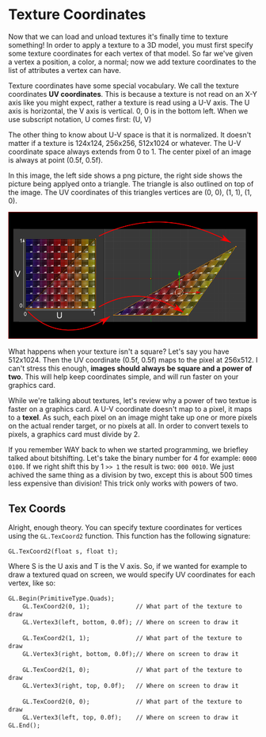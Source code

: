 # Texture Coordinates

Now that we can load and unload textures it's finally time to texture something! In order to apply a texture to a 3D model, you must first specify some texture coordinates for each vertex of that model. So far we've given a vertex a position, a color, a normal; now we add texture coordinates to the list of attributes a vertex can have.

Texture coordinates have some special vocabulary. We call the texture coordinates __UV coordinates__. This is because a texture is not read on an X-Y axis like you might expect, rather a texture is read using a U-V axis. The U axis is horizontal, the V axis is vertical. 0, 0 is in the bottom left. When we use subscript notation, U comes first: (U, V)

The other thing to know about U-V space is that it is normalized. It doesn't matter if a texture is 124x124, 256x256, 512x1024 or whatever. The U-V coordinate space always extends from 0 to 1. The center pixel of an image is always at point (0.5f, 0.5f).

In this image, the left side shows a png picture, the right side shows the picture being applyed onto a triangle. The triangle is also outlined on top of the image. The UV coordinates of this triangles vertices are (0, 0), (1, 1), (1, 0). 

![UV](gl_uv.png)

What happens when your texture isn't a square? Let's say you have 512x1024. Then the UV coordinate (0.5f, 0.5f) maps to the pixel at  256x512. I can't stress this enough, __images should always be square and a power of two__. This will help keep coordinates simple, and will run faster on your graphics card.

While we're talking about textures, let's review why a power of two textue is faster on a graphics card. A U-V coordinate doesn't map to a pixel, it maps to a __texel__. As such, each pixel on an image might take up one or more pixels on the actual render target, or no pixels at all. In order to convert texels to pixels, a graphics card must divide by 2.

If you remember WAY back to when we started programming, we briefley talked about bitshifting. Let's take the binary number for 4 for example: ```0000 0100```. If we right shift this by 1 ```>> 1``` the result is two: ```000 0010```. We just achived the same thing as a division by two, except this is about 500 times less expensive than division! This trick only works with powers of two.

## Tex Coords

Alright, enough theory. You can specify texture coordinates for vertices using the ```GL.TexCoord2``` function. This function has the following signature:

```
GL.TexCoord2(float s, float t);
```

Where S is the U axis and T is the V axis. So, if we wanted for example to draw a textured quad on screen, we would specify UV coordinates for each vertex, like so:

```
GL.Begin(PrimitiveType.Quads);
    GL.TexCoord2(0, 1);             // What part of the texture to draw
    GL.Vertex3(left, bottom, 0.0f); // Where on screen to draw it
    
    GL.TexCoord2(1, 1);             // What part of the texture to draw
    GL.Vertex3(right, bottom, 0.0f);// Where on screen to draw it
    
    GL.TexCoord2(1, 0);             // What part of the texture to draw
    GL.Vertex3(right, top, 0.0f);   // Where on screen to draw it
    
    GL.TexCoord2(0, 0);             // What part of the texture to draw
    GL.Vertex3(left, top, 0.0f);    // Where on screen to draw it
GL.End();
```